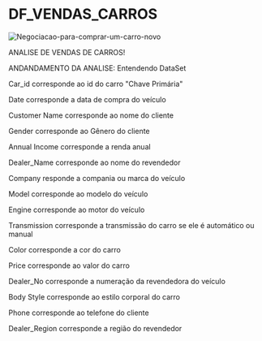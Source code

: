 ﻿# DF_VENDAS_CARROS
![Negociacao-para-comprar-um-carro-novo](https://github.com/user-attachments/assets/66726275-c273-4a54-a2d2-58059762d6ab)

ANALISE DE VENDAS DE CARROS!

ANDANDAMENTO DA ANALISE:
Entendendo DataSet

Car_id corresponde ao id do carro "Chave Primária"

Date corresponde a data de compra do veículo

Customer Name	corresponde ao nome do cliente

Gender corresponde ao Gênero do cliente

Annual Income corresponde a renda anual

Dealer_Name corresponde ao nome do revendedor

Company responde a compania ou marca do veículo

Model corresponde ao modelo do veículo

Engine corresponde ao motor do veículo

Transmission corresponde a transmissão do carro se ele é automático ou manual

Color corresponde a cor do carro

Price corresponde ao valor do carro

Dealer_No corresponde a numeração da revendedora do veículo

Body Style	 corresponde ao estilo corporal do carro

Phone corresponde ao telefone do cliente

Dealer_Region corresponde a região do revendedor
